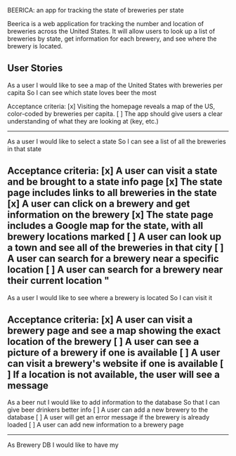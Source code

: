 BEERICA: an app for tracking the state of breweries per state

Beerica is a web application for tracking the number and location of breweries across the United States.
It will allow users to look up a list of breweries by state, get information for each brewery, and see where
the brewery is located.


User Stories
---
As a user
I would like to see a map of the United States with breweries per capita
So I can see which state loves beer the most

Acceptance criteria:
[x] Visiting the homepage reveals a map of the US, color-coded by breweries per capita.
[ ] The app should give users a clear understanding of what they are looking at (key, etc.)

---
As a user
I would like to select a state
So I can see a list of all the breweries in that state

Acceptance criteria:
[x] A user can visit a state and be brought to a state info page
[x] The state page includes links to all breweries in the state
[x] A user can click on a brewery and get information on the brewery
[x] The state page includes a Google map for the state, with all brewery locations marked
[ ] A user can look up a town and see all of the breweries in that city
[ ] A user can search for a brewery near a specific location
[ ] A user can search for a brewery near their current location
"
---
As a user
I would like to see where a brewery is located
So I can visit it

Acceptance criteria:
[x] A user can visit a brewery page and see a map showing the exact location of the brewery
[ ] A user can see a picture of a brewery if one is available
[ ] A user can visit a brewery's website if one is available
[ ] If a location is not available, the user will see a message
---
As a beer nut
I would like to add information to the database
So that I can give beer drinkers better info
[ ] A user can add a new brewery to the database
[ ] A user will get an error message if the brewery is already loaded
[ ] A user can add new information to a brewery page

---
As Brewery DB
I would like to have my
